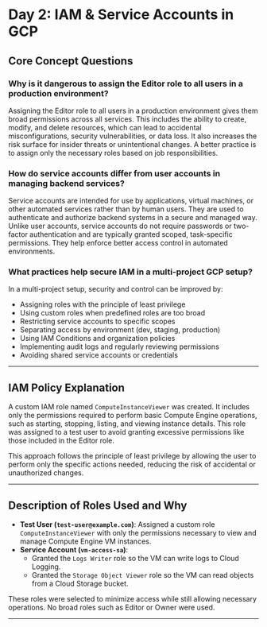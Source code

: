 # Day 2: IAM & Service Accounts in GCP


## Core Concept Questions

### Why is it dangerous to assign the Editor role to all users in a production environment?

Assigning the Editor role to all users in a production environment gives them broad permissions across all services. This includes the ability to create, modify, and delete resources, which can lead to accidental misconfigurations, security vulnerabilities, or data loss. It also increases the risk surface for insider threats or unintentional changes. A better practice is to assign only the necessary roles based on job responsibilities.

### How do service accounts differ from user accounts in managing backend services?

Service accounts are intended for use by applications, virtual machines, or other automated services rather than by human users. They are used to authenticate and authorize backend systems in a secure and managed way. Unlike user accounts, service accounts do not require passwords or two-factor authentication and are typically granted scoped, task-specific permissions. They help enforce better access control in automated environments.

### What practices help secure IAM in a multi-project GCP setup?

In a multi-project setup, security and control can be improved by:

- Assigning roles with the principle of least privilege
- Using custom roles when predefined roles are too broad
- Restricting service accounts to specific scopes
- Separating access by environment (dev, staging, production)
- Using IAM Conditions and organization policies
- Implementing audit logs and regularly reviewing permissions
- Avoiding shared service accounts or credentials

---

## IAM Policy Explanation

A custom IAM role named `ComputeInstanceViewer` was created. It includes only the permissions required to perform basic Compute Engine operations, such as starting, stopping, listing, and viewing instance details. This role was assigned to a test user to avoid granting excessive permissions like those included in the Editor role.

This approach follows the principle of least privilege by allowing the user to perform only the specific actions needed, reducing the risk of accidental or unauthorized changes.

---

## Description of Roles Used and Why

- **Test User (`test-user@example.com`)**: Assigned a custom role `ComputeInstanceViewer` with only the permissions necessary to view and manage Compute Engine VM instances.
- **Service Account (`vm-access-sa`)**:
  - Granted the `Logs Writer` role so the VM can write logs to Cloud Logging.
  - Granted the `Storage Object Viewer` role so the VM can read objects from a Cloud Storage bucket.

These roles were selected to minimize access while still allowing necessary operations. No broad roles such as Editor or Owner were used.

---

